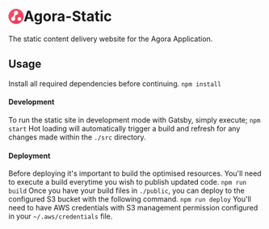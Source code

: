 <h1 style="display:flex;flex-direction:row;justify-content:flex-start;align-items:center;">
  <img src="/src/images/favicon-32x32.png" height="30px" title="Agora logo">
  Agora-Static
</h1>
The static content delivery website for the Agora Application.

## Usage
Install all required dependencies before continuing.
```npm install```

#### Development
To run the static site in development mode with Gatsby, simply execute;
```npm start```
Hot loading will automatically trigger a build and refresh for any changes made within the `./src` directory.

#### Deployment
Before deploying it's important to build the optimised resources. You'll need to execute a build everytime you wish to publish updated code.
```npm run build```
Once you have your build files in `./public`, you can deploy to the configured S3 bucket with the following command.
```npm run deploy```
You'll need to have AWS credentials with S3 management permission configured in your `~/.aws/credentials` file.
